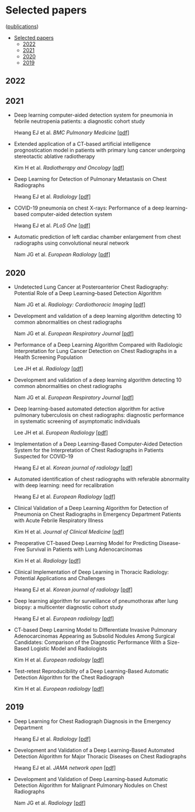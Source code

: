 # Selected papers
([publications](http://irail.snu.ac.kr/#/publications))

- [Selected papers](#selected-papers)
  - [2022](#2022)
  - [2021](#2021)
  - [2020](#2020)
  - [2019](#2019)


## 2022


## 2021
- Deep learning computer-aided detection system for pneumonia in febrile neutropenia patients: a diagnostic cohort study 
  
  Hwang EJ et al. *BMC Pulmonary Medicine* [[pdf]](https://pubmed.ncbi.nlm.nih.gov/34876075/)
- Extended application of a CT-based artificial intelligence prognostication model in patients with primary lung cancer undergoing stereotactic ablative radiotherapy 
  
  Kim H et al. *Radiotherapy and Oncology* [[pdf]](https://pubmed.ncbi.nlm.nih.gov/34748856/)
- Deep Learning for Detection of Pulmonary Metastasis on Chest Radiographs 
  
  Hwang EJ et al. *Radiology* [[pdf]](https://pubs.rsna.org/doi/10.1148/radiol.2021210578)
- COVID-19 pneumonia on chest X-rays: Performance of a deep learning-based computer-aided detection system 
  
  Hwang EJ et al. *PLoS One* [[pdf]](https://doi.org/10.1371/journal.pone.0252440)
- Automatic prediction of left cardiac chamber enlargement from chest radiographs using convolutional neural network 
  
  Nam JG et al. *European Radiology* [[pdf]](https://pubmed.ncbi.nlm.nih.gov/33942138/)

## 2020
- Undetected Lung Cancer at Posteroanterior Chest Radiography: Potential Role of a Deep Learning–based Detection Algorithm 
  
  Nam JG et al. *Radiology: Cardiothoracic Imaging* [[pdf]](https://doi.org/10.1148/ryct.2020190222)
- Development and validation of a deep learning algorithm detecting 10 common abnormalities on chest radiographs 
  
  Nam JG et al. *European Respiratory Journal* [[pdf]](https://doi.org/10.1183/13993003.03061-2020)
- Performance of a Deep Learning Algorithm Compared with Radiologic Interpretation for Lung Cancer Detection on Chest Radiographs in a Health Screening Population 
  
  Lee JH et al. *Radiology* [[pdf]](https://doi.org/10.1148/radiol.2020201240)
- Development and validation of a deep learning algorithm detecting 10 common abnormalities on chest radiographs 
  
  Nam JG et al. *European Respiratory Journal* [[pdf]](https://doi.org/10.1183/13993003.03061-2020)
- Deep learning-based automated detection algorithm for active pulmonary tuberculosis on chest radiographs: diagnostic performance in systematic screening of asymptomatic individuals 
  
  Lee JH et al. *European Radiology* [[pdf]](https://doi.org/10.1007/s00330-020-07219-4)
- Implementation of a Deep Learning-Based Computer-Aided Detection System for the Interpretation of Chest Radiographs in Patients Suspected for COVID-19 
  
  Hwang EJ et al. *Korean journal of radiology* [[pdf]](https://dx.doi.org/10.3348%2Fkjr.2020.0536)
- Automated identification of chest radiographs with referable abnormality with deep learning: need for recalibration 
  
  Hwang EJ et al. *European Radiology* [[pdf]](https://doi.org/10.1007/s00330-020-07062-7)
- Clinical Validation of a Deep Learning Algorithm for Detection of Pneumonia on Chest Radiographs in Emergency Department Patients with Acute Febrile Respiratory Illness 
  
  Kim H et al. *Journal of Clinical Medicine* [[pdf]](https://doi.org/10.3390/jcm9061981)
- Preoperative CT-based Deep Learning Model for Predicting Disease-Free Survival in Patients with Lung Adenocarcinomas
  
  Kim H et al. *Radiology* [[pdf]](https://doi.org/10.1148/radiol.2020192764)
- Clinical Implementation of Deep Learning in Thoracic Radiology: Potential Applications and Challenges
  
  Hwang EJ et al. *Korean journal of radiology* [[pdf]](https://doi.org/10.3348/kjr.2019.0821)
- Deep learning algorithm for surveillance of pneumothorax after lung biopsy: a multicenter diagnostic cohort study
  
  Hwang EJ et al. *European radiology* [[pdf]](https://doi.org/10.3348/kjr.2019.0821)
- CT-based Deep Learning Model to Differentiate Invasive Pulmonary Adenocarcinomas Appearing as Subsolid Nodules Among Surgical Candidates: Comparison of the Diagnostic Performance With a Size-Based Logistic Model and Radiologists
  
  Kim H et al. *European radiology* [[pdf]](https://doi.org/10.1007/s00330-019-06628-4)
- Test-retest Reproducibility of a Deep Learning-Based Automatic Detection Algorithm for the Chest Radiograph
  
  Kim H et al. *European radiology* [[pdf]](https://doi.org/10.1007/s00330-019-06589-8)

## 2019
- Deep Learning for Chest Radiograph Diagnosis in the Emergency Department
  
  Hwang EJ et al. *Radiology* [[pdf]](https://doi.org/10.1148/radiol.2019191225)
- Development and Validation of a Deep Learning-Based Automated Detection Algorithm for Major Thoracic Diseases on Chest Radiographs

  Hwang EJ et al. *JAMA network open* [[pdf]](https://doi.org/10.1001/jamanetworkopen.2019.1095)
- Development and Validation of Deep Learning-based Automatic Detection Algorithm for Malignant Pulmonary Nodules on Chest Radiographs

  Nam JG et al. *Radiology* [[pdf]](https://doi.org/10.1148/radiol.2018180237)